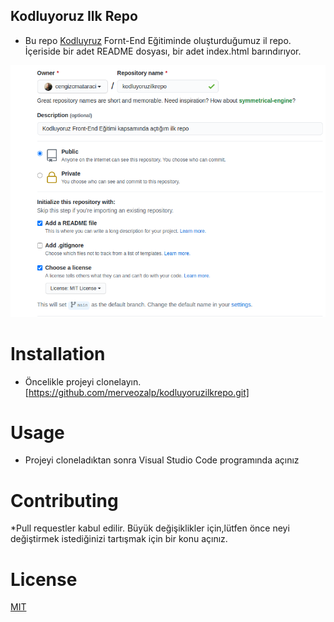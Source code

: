 ## Kodluyoruz Ilk Repo

* Bu repo [Kodluyruz](https://kodluyoruz.org/tr/kodluyoruz/) Fornt-End Eğitiminde oluşturduğumuz il repo. İçeriside bir adet README dosyası, bir adet index.html barındırıyor.

![](https://raw.githubusercontent.com/Kodluyoruz/taskforce/main/git/odev1/figures/github.png)
# Installation 

* Öncelikle projeyi clonelayın.
[https://github.com/merveozalp/kodluyoruzilkrepo.git]

# Usage

* Projeyi cloneladıktan sonra Visual Studio Code programında açınız 

# Contributing

*Pull requestler kabul edilir. Büyük değişiklikler için,lütfen önce neyi değiştirmek istediğinizi tartışmak için bir konu açınız.

# License

[MIT](https://opensource.org/licenses/MIT)
